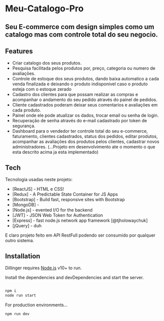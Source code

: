 # Meu-Catalogo-Pro

## Seu E-commerce com design simples como um catalogo mas com controle total do seu negocio.

## Features

- Criar catalogo dos seus produtos.
- Pesquisa facilitada pelos produtos por, preço, categoria ou numero de avaliações.
- Controle de estoque dos seus produtos, dando baixa automatico a cada venda finalizada e deixando o produto indisponivel caso o produto esteja com o estoque zerado
- Cadastro dos clientes para que possam realizar as compras e acompanhar o andamento do seu pedido através do painel de pedidos.
- Cliente cadastrados poderam deixar seus comentarios e avaliações em cada produto.
- Painel onde ele pode atualizar os dados, trocar email ou senha de login.
- Recuperação de senha através do e-mail cadastrado por token de segurança.
- Dashboard para o vendedor ter controle total do seu e-commerce, faturamento, clientes cadastrados, status dos pedidos, editar produtos, acompanhar as avaliações dos produtos pelos clientes, cadastrar novos administradores.
 (...Projeto em desenvolvimento ate o momento o que esta descrito acima ja esta implementado)

## Tech

Tecnologia usadas neste projeto:

- [ReactJS] - HTML e CSS!
- [Redux] - A Predictable State Container for JS Apps
- [Bootstrap] - Build fast, responsive sites with Bootstrap
- [MongoDB] - 
- [Node.js] - evented I/O for the backend 
- [JWT] - JSON Web Token for Authentication
- [Express] - fast node.js network app framework [@tjholowaychuk]
- [jQuery] - duh

E claro projeto feito em API RestFull podendo ser consumido por qualquer outro sistema. 

## Installation

Dillinger requires [Node.js](https://nodejs.org/) v10+ to run.

Install the dependencies and devDependencies and start the server.

```sh

npm i
node run start
```

For production environments...

```sh
npm run dev